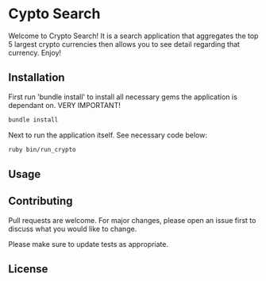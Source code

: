 # Cypto Search

Welcome to Crypto Search! It is a search application that aggregates the top 5 largest crypto currencies then allows you to see detail regarding that currency. Enjoy!

## Installation

First run 'bundle install' to install all necessary gems the application is dependant on. VERY IMPORTANT!

```bash
bundle install
```

Next to run the application itself. See necessary code below:

```bash
ruby bin/run_crypto
```

## Usage



## Contributing
Pull requests are welcome. For major changes, please open an issue first to discuss what you would like to change.

Please make sure to update tests as appropriate.

## License
